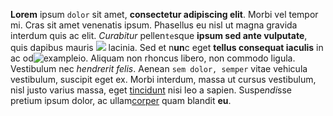 **Lorem** ipsum `dolor` sit amet, **consectetur adipiscing elit**. Morbi vel tempor mi. Cras sit amet venenatis ipsum. Phasellus eu nisl ut magna gravida interdum quis ac elit. *Curabitur* pellen`te`sque **ipsum sed ante vulputate**, quis dapibus mauris ![](https://images.news18.com/ibnlive/uploads/2021/12/spiderman-meme-16401651614x3.png) lacinia. Sed et n**un**c eget **tellus consequat iaculis** in ac od![example](https://images.news18.com/ibnlive/uploads/2021/12/spiderman-meme-16401651614x3.png)io. Aliquam non rhoncus libero, non commodo ligula. Vestibulum nec *hendrerit felis*. Aenean `sem dolor, semper` vitae vehicula vestibulum, suscipit eget ex. Morbi interdum, massa ut cursus vestibulum, nisl justo varius massa, eget [tincidunt](http://example.com/) nisi leo a sapien. Suspe*ndi*sse pretium ipsum dolor, ac ullam[corper](http://example.com/) quam blandit **eu**.
